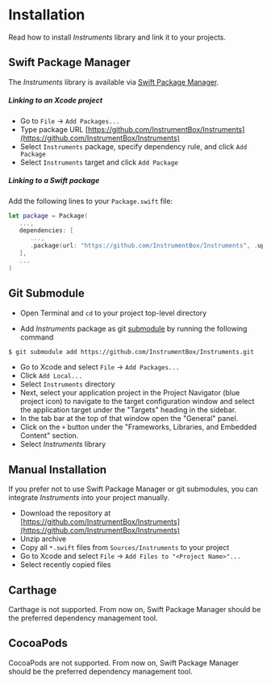 # Installation

Read how to install *Instruments* library and link it to your projects.

## Swift Package Manager

The *Instruments* library is available via [Swift Package Manager](https://swift.org/package-manager/).

##### Linking to an Xcode project

- Go to `File` -> `Add Packages...` 
- Type package URL [https://github.com/InstrumentBox/Instruments](https://github.com/InstrumentBox/Instruments)
- Select `Instruments` package, specify dependency rule, and click `Add Package`
- Select `Instruments` target and click `Add Package`

##### Linking to a Swift package

Add the following lines to your `Package.swift` file:

```swift
let package = Package(
   ...,
   dependencies: [
      ...,
      .package(url: "https://github.com/InstrumentBox/Instruments", .upToNextMajor(from: "1.0.0")
   ],
   ...
)
```

## Git Submodule

- Open Terminal and `cd` to your project top-level directory

- Add *Instruments* package as git [submodule](https://git-scm.com/docs/git-submodule) by running the
  following command

```sh
$ git submodule add https://github.com/InstrumentBox/Instruments.git
```

- Go to Xcode and select `File` -> `Add Packages...`
- Click `Add Local...`
- Select `Instruments` directory
- Next, select your application project in the Project Navigator (blue project icon) to navigate 
  to the target configuration window and select the application target under the "Targets" heading 
  in the sidebar.
- In the tab bar at the top of that window open the "General" panel.
- Click on the `+` button under the "Frameworks, Libraries, and Embedded Content" section.
- Select *Instruments* library

## Manual Installation

If you prefer not to use Swift Package Manager or git submodules, you can  integrate  *Instruments* into 
your project manually.

- Download the repository at [https://github.com/InstrumentBox/Instruments](https://github.com/InstrumentBox/Instruments)
- Unzip archive
- Copy all `*.swift` files from `Sources/Instruments` to your project
- Go to Xcode and select `File` -> `Add Files to "<Project Name>"...`
- Select recently copied files

## Carthage

Carthage is not supported. From now on, Swift Package Manager should be the preferred dependency 
management tool.

## CocoaPods

CocoaPods are not supported. From now on, Swift Package Manager should be the preferred dependency 
management tool.
